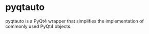 # pyqtauto
pyqtauto is a PyQt4 wrapper that simplifies the implementation of commonly used PyQt4 objects. 
